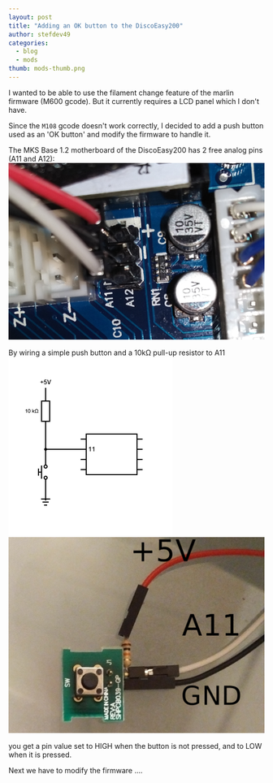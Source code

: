 ```yaml
---
layout: post
title: "Adding an OK button to the DiscoEasy200"
author: stefdev49
categories:
  - blog
  - mods
thumb: mods-thumb.png
---
```

I wanted to be able to use the filament change feature of the marlin firmware (M600 gcode). But it currently requires a LCD panel which I don't have.
<!--more-->
Since the `M108` gcode doesn't work correctly, I decided to add a push button used as an 'OK button' and modify the firmware to handle it.

The MKS Base 1.2 motherboard of the DiscoEasy200 has 2 free analog pins (A11 and A12): ![A11 and A12](/assets/img/project/mods/a11-and-a12.png)

By wiring a simple push button and a 10kΩ pull-up resistor to A11 ![schematic](/assets/img/project/mods/schematic.png)
![final](/assets/img/project/mods/final.png)

you get a pin value set to HIGH when the button is not pressed, and to LOW when it is pressed.

Next we have to modify the firmware ....

